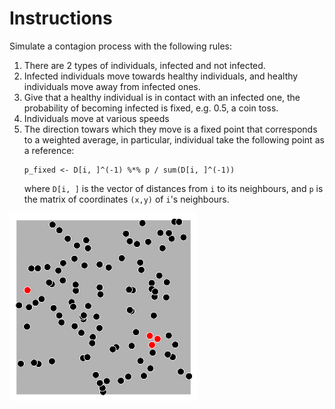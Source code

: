 # Instructions

Simulate a contagion process with the following rules:

1.  There are 2 types of individuals, infected and not infected.
2.  Infected individuals move towards healthy individuals, and healthy
    individuals move away from infected ones.
3.  Give that a healthy individual is in contact with an infected one, the
    probability of becoming infected is fixed, e.g. 0.5, a coin toss.
4.  Individuals move at various speeds
5.  The direction towars which they move is a fixed point that corresponds to a
    weighted average, in particular, individual take the following point as a
    reference:
    ```
    p_fixed <- D[i, ]^(-1) %*% p / sum(D[i, ]^(-1))
    ```
    where `D[i, ]` is the vector of distances from `i` to its neighbours, and
    `p` is the matrix of coordinates `(x,y)` of `i`'s neighbours.
    
    
![Fear the Walking Dead](walking-dead.gif)